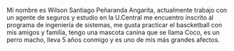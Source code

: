 Mi nombre es Wilson Santiago Peñaranda Angarita, actualmente trabajo con un agente de seguros
y estudio en la U.Central me encuentro inscrito al programa de ingeniería de sistemas, me gusta
practicar el bascketball con mis amigos y familia, tengo una mascota canina que se llama Coco, es
un perro macho, lleva 5 años conmigo y es uno de mis más grandes afectos.
